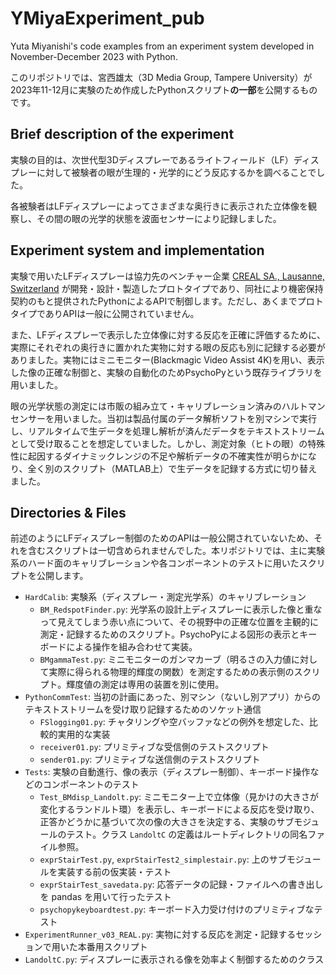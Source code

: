 # YMiyaExperiment_pub

Yuta Miyanishi's code examples from an experiment system developed in November-December 2023 with Python. 

このリポジトリでは、宮西雄太（3D Media Group, Tampere University）が2023年11-12月に実験のため作成したPythonスクリプト**の一部**を公開するものです。

## Brief description of the experiment

実験の目的は、次世代型3Dディスプレーであるライトフィールド（LF）ディスプレーに対して被験者の眼が生理的・光学的にどう反応するかを調べることでした。

各被験者はLFディスプレーによってさまざまな奥行きに表示された立体像を観察し、その間の眼の光学的状態を波面センサーにより記録しました。

## Experiment system and implementation

実験で用いたLFディスプレーは協力先のベンチャー企業 [CREAL SA., Lausanne, Switzerland](https://creal.com) が開発・設計・製造したプロトタイプであり、同社により機密保持契約のもと提供されたPythonによるAPIで制御します。ただし、あくまでプロトタイプでありAPIは一般に公開されていません。

また、LFディスプレーで表示した立体像に対する反応を正確に評価するために、実際にそれぞれの奥行きに置かれた実物に対する眼の反応も別に記録する必要がありました。実物にはミニモニター(Blackmagic Video Assist 4K)を用い、表示した像の正確な制御と、実験の自動化のためPsychoPyという既存ライブラリを用いました。

眼の光学状態の測定には市販の組み立て・キャリブレーション済みのハルトマンセンサーを用いました。当初は製品付属のデータ解析ソフトを別マシンで実行し、リアルタイムで生データを処理し解析が済んだデータをテキストストリームとして受け取ることを想定していました。しかし、測定対象（ヒトの眼）の特殊性に起因するダイナミックレンジの不足や解析データの不確実性が明らかになり、全く別のスクリプト（MATLAB上）で生データを記録する方式に切り替えました。

## Directories & Files

前述のようにLFディスプレー制御のためのAPIは一般公開されていないため、それを含むスクリプトは一切含められませんでした。本リポジトリでは、主に実験系のハード面のキャリブレーションや各コンポーネントのテストに用いたスクリプトを公開します。

* `HardCalib`: 実験系（ディスプレー・測定光学系）のキャリブレーション
  * `BM_RedspotFinder.py`: 光学系の設計上ディスプレーに表示した像と重なって見えてしまう赤い点について、その視野中の正確な位置を主観的に測定・記録するためのスクリプト。PsychoPyによる図形の表示とキーボードによる操作を組み合わせて実装。
  * `BMgammaTest.py`: ミニモニターのガンマカーブ（明るさの入力値に対して実際に得られる物理的輝度の関数）を測定するための表示側のスクリプト。輝度値の測定は専用の装置を別に使用。
* `PythonCommTest`: 当初の計画にあった、別マシン（ないし別アプリ）からのテキストストリームを受け取り記録するためのソケット通信
  * `FSlogging01.py`: チャタリングや空バッファなどの例外を想定した、比較的実用的な実装
  * `receiver01.py`: プリミティブな受信側のテストスクリプト
  * `sender01.py`: プリミティブな送信側のテストスクリプト
* `Tests`: 実験の自動進行、像の表示（ディスプレー制御）、キーボード操作などのコンポーネントのテスト
  * `Test_BMdisp_Landolt.py`: ミニモニター上で立体像（見かけの大きさが変化するランドルト環）を表示し、キーボードによる反応を受け取り、正答かどうかに基づいて次の像の大きさを決定する、実験のサブモジュールのテスト。クラス `LandoltC` の定義はルートディレクトリの同名ファイル参照。
  * `exprStairTest.py`, `exprStairTest2_simplestair.py`: 上のサブモジュールを実装する前の仮実装・テスト
  * `exprStairTest_savedata.py`: 応答データの記録・ファイルへの書き出しを pandas を用いて行ったテスト
  * `psychopykeyboardtest.py`: キーボード入力受け付けのプリミティブなテスト
* `ExperimentRunner_v03_REAL.py`: 実物に対する反応を測定・記録するセッションで用いた本番用スクリプト
* `LandoltC.py`: ディスプレーに表示される像を効率よく制御するためのクラス
